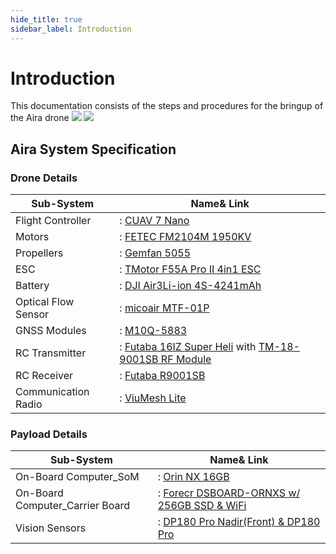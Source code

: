 ```yaml
---
hide_title: true
sidebar_label: Introduction
---
```



# Introduction

This documentation consists of the steps and procedures for the bringup of the Aira drone
![](./assets/aira_drone.jpg)
![](./assets/aira_drone_with_controller.jpg)

## Aira System Specification

### Drone Details 

<div className="invisible-table">

| Sub-System|Name& Link|
|------------|---------|
|Flight Controller               |: [CUAV 7 Nano](https://www.cuav.net/en/7-nano-en/)|
|Motors		            		|: [FETEC FM2104M 1950KV](https://fettec.net/en/shop/electronics/motors/fettec-motor-fm2104m?number=FET71.1)|
|Propellers		            	|: [Gemfan 5055](https://www.gemfanhobby.com/goods/2733949)|
|ESC				                |: [TMotor F55A Pro II 4in1 ESC](https://store.tmotor.com/product/f55a-pro-v2-4in1-fpv-esc.html)|
|Battery				            |: [DJI Air3Li-ion 4S-4241mAh](https://store.dji.com/sg/product/dji-air-3-intelligent-flight-battery?vid=143391)|
|Optical Flow Sensor	            |: [micoair MTF-01P](https://micoair.com/optical_range_sensor_mtf-01p/)|
|GNSS Modules		            |: [M10Q-5883](https://www.mateksys.com/?portfolio=m10q-5883)|
|RC Transmitter          		|: [Futaba 16IZ Super Heli](https://futabausa.com/product/16izs/) with [TM-18-9001SB RF Module](https://futabausa.com/product/tm18-9001-combo/)|
|RC Receiver			            |: [Futaba R9001SB](https://futabausa.com/product/r9001sb-ardcss-s-bus/)|
|Communication Radio	            |: [ViuMesh Lite](https://nusu.sharepoint.com/sites/TLFlightSciences/Shared%20Documents/Forms/AllItems.aspx?id=%2Fsites%2FTLFlightSciences%2FShared%20Documents%2F02%2D06%20Drone%20Details%2FStudy%20%2D%20Raynor%20II%20Drone%20Development%2FOutsourced%20Development%2FManuals%2FViuMesh%5FQuick%5FStart%5FTaisync%5FMesh%5FLite%5F2%2E4G%2Epdf&parent=%2Fsites%2FTLFlightSciences%2FShared%20Documents%2F02%2D06%20Drone%20Details%2FStudy%20%2D%20Raynor%20II%20Drone%20Development%2FOutsourced%20Development%2FManuals)|

</div>

### Payload Details

<div className="invisible-table">

| Sub-System|Name& Link|
|------------|---------|
|On-Board Computer_SoM		    |: [Orin NX 16GB](https://developer.download.nvidia.com/assets/embedded/secure/jetson/orin_nx/docs/Jetson_Orin_NX_DS-10712-001_v0.5.pdf?__token__=exp=1750057869~hmac=4b1e1aa54916f471bd72bbbed05e78dbd8528366716e84e84efd08689c8b23c1&t=eyJscyI6IndlYnNpdGUiLCJsc2QiOiJkZXZlbG9wZXIubnZpZGlhLmNvbS8/ZmlsZW5hbWU9NDAzLmh0bWwifQ==)|
|On-Board Computer_Carrier Board	|: [Forecr DSBOARD-ORNXS w/ 256GB SSD & WiFi](https://www.forecr.io/products/dsboard-ornxs?variant=52578497462621)|
|Vision Sensors				    |: [DP180 Pro Nadir(Front) & DP180 Pro](https://nusu.sharepoint.com/sites/TLFlightSciences/Shared%20Documents/Forms/AllItems.aspx?id=%2Fsites%2FTLFlightSciences%2FShared%20Documents%2F02%2D06%20Drone%20Details%2FStudy%20%2D%20Raynor%20II%20Drone%20Development%2FOutsourced%20Development%2FManuals%2FSpec%20Sheet%20DP180%5FDSO%2Epdf&parent=%2Fsites%2FTLFlightSciences%2FShared%20Documents%2F02%2D06%20Drone%20Details%2FStudy%20%2D%20Raynor%20II%20Drone%20Development%2FOutsourced%20Development%2FManuals)|

</div>